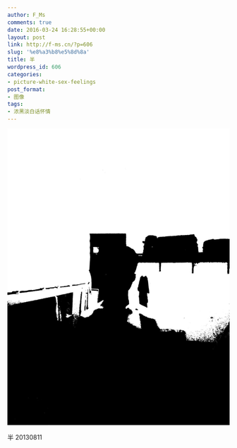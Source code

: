 ```yaml
---
author: F_Ms
comments: true
date: 2016-03-24 16:28:55+00:00
layout: post
link: http://f-ms.cn/?p=606
slug: '%e8%a3%b8%e5%8d%8a'
title: 半
wordpress_id: 606
categories:
- picture-white-sex-feelings
post_format:
- 图像
tags:
- 浓黑淡白话怀情
---
```


![黑白-色情怀_军训期间唯一照片[修改版]](/img/post/wp/2016/03/黑白-色情怀_军训期间唯一照片修改版.jpg)


半 20130811
